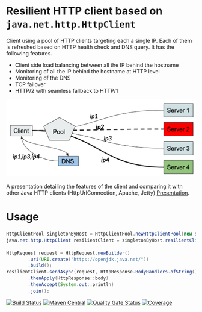 # Resilient HTTP client based on `java.net.http.HttpClient`
Client using a pool of HTTP clients targeting each a single IP. Each of them is refreshed based on HTTP health check and DNS query. It has the following features.
* Client side load balancing between all the IP behind the hostname
* Monitoring of all the IP behind the hostname at HTTP level
* Monitoring of the DNS
* TCP failover
* HTTP/2 with seamless fallback to HTTP/1

![Schema](images/dns_update.png)

A presentation detailing the features of the client and comparing it with other Java HTTP clients (HttpUrlConnection, Apache, Jetty) [Presentation](https://docs.google.com/presentation/d/1ixrKR79pX5jDGRO46mA03r20n3sQGhu2TRYoe_uKFYI/edit?usp=sharing).
# Usage
```java
HttpClientPool singletonByHost = HttpClientPool.newHttpClientPool(new ServerConfiguration("openjdk.java.net"));
java.net.http.HttpClient resilientClient = singletonByHost.resilientClient();

HttpRequest request = HttpRequest.newBuilder()
        .uri(URI.create("https://openjdk.java.net/"))
        .build();
resilientClient.sendAsync(request, HttpResponse.BodyHandlers.ofString())
        .thenApply(HttpResponse::body)
        .thenAccept(System.out::println)
        .join();
```
[![Build Status](https://travis-ci.com/nhenneaux/resilient-httpclient.svg?branch=master)](https://travis-ci.com/nhenneaux/resilient-httpclient)
[![Maven Central](https://maven-badges.herokuapp.com/maven-central/com.github.nhenneaux.resilienthttpclient/monitored-httpclient/badge.svg)](https://maven-badges.herokuapp.com/maven-central/com.github.nhenneaux.resilienthttpclient/monitored-httpclient)
[![Quality Gate Status](https://sonarcloud.io/api/project_badges/measure?project=nhenneaux_resilient-httpclient&metric=alert_status)](https://sonarcloud.io/dashboard?id=nhenneaux_resilient-httpclient)
[![Coverage](https://sonarcloud.io/api/project_badges/measure?project=nhenneaux_resilient-httpclient&metric=coverage)](https://sonarcloud.io/dashboard?id=nhenneaux_resilient-httpclient)
